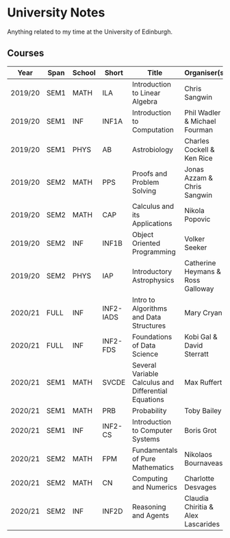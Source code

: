 # University Notes

Anything related to my time at the University of Edinburgh.

## Courses

Year    | Span     | School | Short     | Title                                               | Organiser(s)                       | Mark | Grade | ECTS
--------|----------|--------|-----------|-----------------------------------------------------|------------------------------------|------|-------|------
2019/20 | SEM1     | MATH   | ILA       | Introduction to Linear Algebra                      | Chris Sangwin                      | 96   | A1    | 10
2019/20 | SEM1     | INF    | INF1A     | Introduction to Computation                         | Phil Wadler & Michael Fourman      | 83   | A2    | 10
2019/20 | SEM1     | PHYS   | AB        | Astrobiology                                        | Charles Cockell & Ken Rice         | 82   | A2    | 10
2019/20 | SEM2     | MATH   | PPS       | Proofs and Problem Solving                          | Jonas Azzam & Chris Sangwin        | 100  | P     | 10
2019/20 | SEM2     | MATH   | CAP       | Calculus and its Applications                       | Nikola Popovic                     | 99   | P     | 10
2019/20 | SEM2     | INF    | INF1B     | Object Oriented Programming                         | Volker Seeker                      | 82   | A2    | 10
2019/20 | SEM2     | PHYS   | IAP       | Introductory Astrophysics                           | Catherine Heymans & Ross Galloway  | 62   | B     | 10
2020/21 | FULL     | INF    | INF2-IADS | Intro to Algorithms and Data Structures             | Mary Cryan                         |      |       | 10
2020/21 | FULL     | INF    | INF2-FDS  | Foundations of Data Science                         | Kobi Gal & David Sterratt          |      |       | 10
2020/21 | SEM1     | MATH   | SVCDE     | Several Variable Calculus and Differential Equations| Max Ruffert                        |      |       | 10
2020/21 | SEM1     | MATH   | PRB       | Probability                                         | Toby Bailey                        |      |       |  5
2020/21 | SEM1     | INF    | INF2-CS   | Introduction to Computer Systems                    | Boris Grot                         | 96   | A1    | 10
2020/21 | SEM2     | MATH   | FPM       | Fundamentals of Pure Mathematics                    | Nikolaos Bournaveas                |      |       | 10
2020/21 | SEM2     | MATH   | CN        | Computing and Numerics                              | Charlotte Desvages                 |      |       |  5
2020/21 | SEM2     | INF    | INF2D     | Reasoning and Agents                                | Claudia Chiritia & Alex Lascarides |      |       | 10
